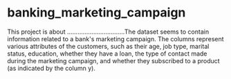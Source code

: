 # banking_marketing_campaign
This project is about .................................The dataset seems to contain information related to a bank's marketing campaign. The columns represent various attributes of the customers, such as their age, job type, marital status, education, whether they have a loan, the type of contact made during the marketing campaign, and whether they subscribed to a product (as indicated by the column y).
